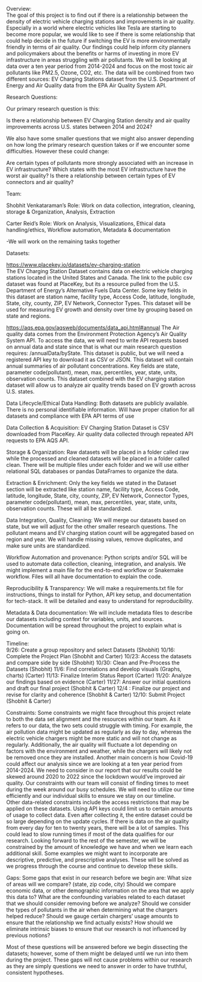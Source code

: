 Overview:  
The goal of this project is to find out if there is a relationship between the density of electric vehicle charging stations and improvements in air quality. Especially in a world where electric vehicles like Tesla are starting to become more popular, we would like to see if there is some relationship that could help decide in the future if switching the EV is more environmentally friendly in terms of air quality. Our findings could help inform city planners and policymakers about the benefits or harms of investing in more EV infrastructure in areas struggling with air pollutants.  We will be looking at data over a ten year period from 2014-2024 and focus on the most toxic air pollutants like PM2.5, Ozone, CO2, etc. The data will be combined from two different sources: EV Charging Stations dataset from the U.S. Department of Energy and Air Quality data from the EPA Air Quality System API. 
 
Research Questions: 
 
Our primary research question is this: 


Is there a relationship between EV Charging Station density and air quality improvements across U.S. states between 2014 and 2024? 
 
We also have some smaller questions that we might also answer depending on how long the primary research question takes or if we encounter some difficulties. However these could change: 
 
Are certain types of pollutants more strongly associated with an increase in EV infrastructure? 
Which states with the most EV infrastructure have the worst air quality? 
Is there a relationship between certain types of EV connectors and air quality? 
 
Team: 
 
Shobhit Venkataraman’s Role: Work on data collection, integration, cleaning, storage & Organization, Analysis, Extraction 
 
Carter Reid’s Role: Work on Analysis, Visualizations, Ethical data handling/ethics, Workflow automation, Metadata & documentation 
 
-We will work on the remaining tasks together 
 
Datasets: 
 
https://www.placekey.io/datasets/ev-charging-station  
The EV Charging Station Dataset contains data on electric vehicle charging stations located in the United States and Canada. The link to the public csv dataset was found at PlaceKey, but its a resource pulled from the U.S. Department of Energy’s Alternative Fuels Data Center. Some key fields in this dataset are station name, facility type, Access Code, latitude, longitude, State, city, county, ZIP, EV Network, Connector Types. This dataset will be used for measuring EV growth and density over time by grouping based on state and regions.


https://aqs.epa.gov/aqsweb/documents/data_api.html#annual
The Air quality data comes from the Environment Protection Agency’s Air Quality System API. To access the data, we will need to write API requests based on annual data and state since that is what our main research question requires: /annualData/byState. This dataset is public, but we will need a registered API key to download it as CSV or JSON. This dataset will contain annual summaries of air pollutant concentrations. Key fields are state, parameter code(pollutant), mean, max, percentiles, year, state, units, observation counts. This dataset combined with the EV charging station dataset will allow us to analyze air quality trends based on EV growth across U.S. states. 




Data Lifecycle/Ethical Data Handling:
Both datasets are publicly available. There is no personal identifiable information. Will have proper citation for all datasets and compliance with EPA API terms of use


Data Collection & Acquisition:
EV Charging Station Dataset is CSV downloaded from PlaceKey. Air quality data collected through repeated API requests to EPA AQS API.


Storage & Organization:
Raw datasets will be placed in a folder called raw while the processed and cleaned datasets will be placed in a folder called clean. There will be multiple files under each folder and we will use either relational SQL databases or pandas DataFrames to organize the data.


Extraction & Enrichment:
Only the key fields we stated in the Dataset section will be extracted like station name, facility type, Access Code, latitude, longitude, State, city, county, ZIP, EV Network, Connector Types, parameter code(pollutant), mean, max, percentiles, year, state, units, observation counts. These will all be standardized.


Data Integration, Quality, Cleaning: 
We will merge our datasets based on state, but we will adjust for the other smaller research questions. The pollutant means and EV charging station count will be aggregated based on region and year. We will handle missing values, remove duplicates, and make sure units are standardized. 


Workflow Automation and provenance:
Python scripts and/or SQL  will be used to automate data collection, cleaning, integration, and analysis. We might implement a main file for the end-to-end workflow or Snakemake workflow. Files will all have documentation to explain the code.


Reproducibility & Transparency:
We will make a requirements.txt file for instructions, things to install for Python, API key setup, and documentation for tech-stack. It will be detailed and easy to understand for reproducibility. 


Metadata & Data documentation:
We will include metadata files to describe our datasets including context for variables, units, and sources. Documentation will be spread throughout the project to explain what is going on.


Timeline:  
9/26: Create a group repository and select Datasets (Shobhit)
10/16: Complete the Project Plan  (Shobhit and Carter)
10/23: Access the datasets and compare side by side (Shobhit)
10/30: Clean and Pre-Process the Datasets (Shobhit)
11/6: Find correlations and develop visuals (Graphs, charts) (Carter)
11/13: Finalize Interim Status Report (Carter)
11/20: Analyze our findings based on evidence (Carter)
11/27: Answer our initial questions and draft our final project (Shobhit & Carter)
12/4 : Finalize our project and revise for clarity and coherence (Shobhit & Carter)
12/10: Submit Project (Shobhit & Carter)


Constraints: 
Some constraints we might face throughout this project relate to both the data set alignment and the resources within our team. As it refers to our data, the two sets could struggle with timing. For example, the air pollution data might be updated as regularly as day to day, whereas the electric vehicle chargers might be more static and will not change as regularly. Additionally, the air quality will fluctuate a lot depending on factors with the environment and weather, while the chargers will likely not be removed once they are installed. Another main concern is how Covid-19 could affect our analysis since we are looking at a ten year period from 2014-2024. We need to consider in our report that our results could be skewed around 2020 to 2022 since the lockdown would’ve improved air quality. Our constraints with our team will consist of finding times to meet during the week around our busy schedules. We will need to utilize our time efficiently and our individual skills to ensure we stay on our timeline.  
Other data-related constraints include the access restrictions that may be applied on these datasets. Using API keys could limit us to certain amounts of usage to collect data. Even after collecting it, the entire dataset could be so large depending on the update cycles. If there is data on the air quality from every day for ten to twenty years, there will be a lot of samples. This could lead to slow running times if most of the data qualifies for our research. Looking forward to the rest of the semester, we will be constrained by the amount of knowledge we have and when we learn each additional skill. Some examples we might want to incorporate are descriptive, predictive, and prescriptive analyses. These will be solved as we progress through the course and continue to develop these skills. 


Gaps: 
Some gaps that exist in our research before we begin are: 
What size of areas will we compare? (state, zip code, city) 
Should we compare economic data, or other demographic information on the area that we apply this data to? 
What are the confounding variables related to each dataset that we should consider removing before we analyze? 
Should we consider the types of pollutants in the air when determining what the chargers helped reduce? 
Should we gauge certain chargers’ usage amounts to ensure that the relationship we find actually exists? 
How should we eliminate intrinsic biases to ensure that our research is not influenced by previous notions? 


Most of these questions will be answered before we begin dissecting the datasets; however, some of them might be delayed until we run into them during the project. These gaps will not cause problems within our research as they are simply questions we need to answer in order to have truthful, consistent hypotheses.  


